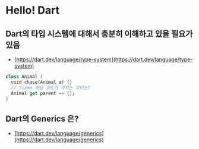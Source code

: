 # Hello! Dart

## Dart의 타입 시스템에 대해서 충분히 이해하고 있을 필요가 있음 

- [https://dart.dev/language/type-system](https://dart.dev/language/type-system)

```dart
class Animal {
  void chase(Animal a) {}
  // fixme 해당 코드가 가지는 의미는? 
  Animal get parent => {};
}
```

## Dart의 Generics 은? 

- [https://dart.dev/language/generics](https://dart.dev/language/generics)